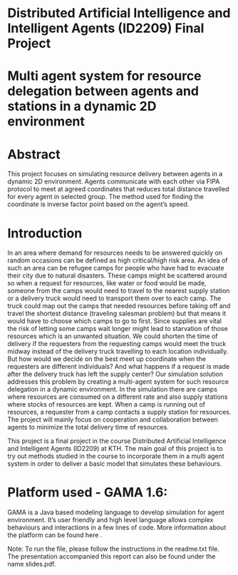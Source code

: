 # Distributed Artificial Intelligence and Intelligent Agents (ID2209) Final Project

# Multi agent system for resource delegation between agents and stations in a dynamic 2D environment

# Abstract
This project focuses on simulating resource delivery between agents in a dynamic 2D
environment. Agents communicate with each other via FIPA protocol to meet at agreed
coordinates that reduces total distance travelled for every agent in selected group. The method
used for finding the coordinate is inverse factor point based on the agent’s speed.

# Introduction
In an area where demand for resources needs to be answered quickly on random occasions
can be defined as high critical/high risk area. An idea of such an area can be refugee camps for
people who have had to evacuate their city due to natural disasters. These camps might be
scattered around so when a request for resources, like water or food would be made, someone
from the camps would need to travel to the nearest supply station or a delivery truck would need
to transport them over to each camp. The truck could map out the camps that needed resources
before taking off and travel the shortest distance (traveling salesman problem) but that means it
would have to choose which camps to go to first. Since supplies are vital the risk of letting some
camps wait longer might lead to starvation of those resources which is an unwanted situation.
We could shorten the time of delivery if the requesters from the requesting camps would meet
the truck midway instead of the delivery truck travelling to each location individually. But how
would we decide on the best meet up coordinate when the requesters are different individuals?
And what happens if a request is made after the delivery truck has left the supply center?
Our simulation solution addresses this problem by creating a multi-agent system for such
resource delegation in a dynamic environment. In the simulation there are camps where
resources are consumed on a different rate and also supply stations where stocks of resources
are kept. When a camp is running out of resources, a requester from a camp contacts a supply
station for resources. The project will mainly focus on cooperation and collaboration between
agents to minimize the total delivery time of resources.

This project is a final project in the course Distributed Artificial Intelligence and Intelligent Agents
(ID2209) at KTH. The main goal of this project is to try out methods studied in the course to
incorporate them in a multi agent system in order to deliver a basic model that simulates these
behaviours.

# Platform used - GAMA 1.6:

GAMA is a Java based modeling language to develop simulation for agent environment. It’s
user friendly and high level language allows complex behaviours and interactions in a few lines
of code. More information about the platform can be found here .

Note: To run the file, please follow the instructions in the readme.txt file. The presentation
accompanied this report can also be found under the name slides.pdf.
